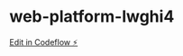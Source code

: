 # web-platform-lwghi4

[Edit in Codeflow ⚡️](https://stackblitz.com/~/github.com/athithyaramaa1/web-platform-lwghi4)